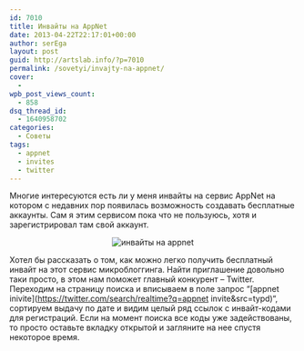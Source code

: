 ```yaml
---
id: 7010
title: Инвайты на AppNet
date: 2013-04-22T22:17:01+00:00
author: serEga
layout: post
guid: http://artslab.info/?p=7010
permalink: /sovetyi/invajty-na-appnet/
cover:
  -
wpb_post_views_count:
  - 858
dsq_thread_id:
  - 1640958702
categories:
  - Советы
tags:
  - appnet
  - invites
  - twitter
---
```

Многие интересуются есть ли у меня инвайты на сервис AppNet на котором с недавних пор появилась возможность создавать бесплатные аккаунты. Сам я этим сервисом пока что не пользуюсь, хотя и зарегистрировал там свой аккаунт.

<center>
  <img src="http://googledrive.com/host/0B9lHVSSSdxdxd0hjdUdmRzY3Tjg/appnet_invite.jpg" alt="инвайты на appnet" class="aligncenter size-full wp-image-7046" />
</center>

Хотел бы рассказать о том, как можно легко получить бесплатный инвайт на этот сервис микроблоггинга. Найти приглашение довольно таки просто, в этом нам поможет главный конкурент &#8211; Twitter. Переходим на страницу поиска и вписываем в поле запрос &#8220;[appnet inivite](https://twitter.com/search/realtime?q=appnet invite&src=typd)&#8220;, сортируем выдачу по дате и видим целый ряд ссылок с инвайт-кодами для регистраций. Если на момент поиска все коды уже задействованы, то просто оставьте вкладку открытой и загляните на нее спустя некоторое время.